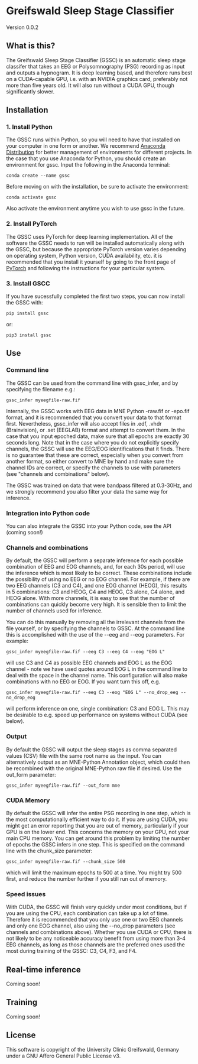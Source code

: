 Greifswald Sleep Stage Classifier
=================================

Version 0.0.2

## What is this?

The Greifswald Sleep Stage Classifier (GSSC) is an automatic sleep stage
classifer that takes an EEG or Polysomnography (PSG) recording as input
and outputs a hypnogram. It is deep learning based, and therefore runs best
on a CUDA-capable GPU, i.e. with an NVIDIA graphics card, preferably not
more than five years old. It will also run without a CUDA GPU, though
significantly slower.

## Installation

### 1. Install Python
The GSSC runs within Python, so you will need to have that installed on your
computer in one form or another. We recommend
[Anaconda Distribution](https://www.anaconda.com/products/distribution)
for better management of environments for different projects.
In the case that you use Anaconda for Python, you should create an environment
for gssc. Input the following in the Anaconda terminal:

    conda create --name gssc

Before moving on with the installation, be sure to activate the environment:

    conda activate gssc

Also activate the environment anytime you wish to use gssc in the future.

### 2. Install PyTorch
The GSSC uses PyTorch for deep learning implementation. All of the software
the GSSC needs to run will be installed automatically along with the GSSC, but
because the appropriate PyTorch version varies depending on operating system,
Python version, CUDA availability, etc. it is recommended that you install it
yourself by going to the front page of [PyTorch]("https://pytorch.org") and
following the instructions for your particular system.

### 3. Install GSCC
If you have sucessfully completed the first two steps, you can now install
the GSSC with:

    pip install gssc

or:

    pip3 install gssc

## Use

### Command line

The GSSC can be used from the command line with gssc_infer, and by specifying
the filename e.g.:

    gssc_infer myeegfile-raw.fif

Internally, the GSSC works with EEG data in MNE Python -raw.fif or -epo.fif
format, and it is recommended that you convert your data to that format first.
Nevertheless, gssc_infer will also accept files in .edf, .vhdr (Brainvision),
or .set (EEGLAB) format and attempt to convert them. In the case that you input
epoched data, make sure that all epochs are exactly 30 seconds long. Note that
in the case where you do not explicitly specify channels, the GSSC will use
the EEG/EOG identifications that it finds. There is no guarantee that these
are correct, especially when you convert from another format, so either convert
to MNE by hand and make sure the channel IDs are correct, or specify the
channels to use with parameters (see "channels and combinations" below).

The GSSC was trained on data that were bandpass filtered at 0.3-30Hz, and
we strongly recommend you also filter your data the same way for inference.

### Integration into Python code

You can also integrate the GSSC into your Python code, see the API
(coming soon!)

### Channels and combinations

By default, the GSSC will perform a separate inference for each possible
combination of EEG and EOG channels, and, for each 30s period, will use the
inference which is most likely to be correct. These combinations include the
possibility of using no EEG or no EOG channel. For example, if there are two
EEG channels (C3 and C4), and one EOG channel (HEOG), this results in 5
combinations: C3 and HEOG, C4 and HEOG, C3 alone, C4 alone, and HEOG alone.
With more channels, it is easy to see that the number of combinations can
quickly become very high. It is sensible then to limit the number of channels
used for inference.

You can do this manually by removing all the irrelevant channels from the file
yourself, or by specifying the channels to GSSC. At the command line this is
accomplished with the use of the --eeg and --eog parameters. For example:

    gssc_infer myeegfile-raw.fif --eeg C3 --eeg C4 --eog "EOG L"

will use C3 and C4 as possible EEG channels and EOG L as the EOG channel - note
we have used quotes around EOG L in the command line to deal with the space
in the channel name. This configuration will also make combinations with no
EEG or EOG. If you want turn this off, e.g.

    gssc_infer myeegfile-raw.fif --eeg C3 --eog "EOG L" --no_drop_eeg --no_drop_eog

will perform inference on one, single combination: C3 and EOG L. This may be
desirable to e.g. speed up performance on systems without CUDA (see below).

### Output
By default the GSSC will output the sleep stages as comma separated values
(CSV) file with the same root name as the input. You can alternatively output
as an MNE-Python Annotation object, which could then be recombined with the
original MNE-Python raw file if desired. Use the out_form parameter:

    gssc_infer myeegfile-raw.fif --out_form mne

### CUDA Memory
By default the GSSC will infer the entire PSG recording in one step, which is
the most computationally efficient way to do it. If you are using CUDA, you
might get an error reporting that you are out of memory, particularly if your
GPU is on the lower end. This concerns the memory on your GPU, not your main
CPU memory. You can get around this problem by limiting the number of epochs
the GSSC infers in one step. This is specified on the command line with the
chunk_size parameter:

    gssc_infer myeegfile-raw.fif --chunk_size 500

which will limit the maximum epochs to 500 at a time. You might try 500 first,
and reduce the number further if you still run out of memory.

### Speed issues
With CUDA, the GSSC will finish very quickly under most conditions, but if you
are using the CPU, each combination can take up a lot of time. Therefore it is
recommended that you only use one or two EEG channels and only one EOG channel,
also using the --no_drop parameters (see channels and combinations above).
Whether you use CUDA or CPU, there is not likely to be any noticeable accuracy
benefit from using more than 3-4 EEG channels, as long as those channels are
the preferred ones used the most during training of the GSSC: C3, C4, F3,
and F4.

## Real-time inference

Coming soon!

## Training

Coming soon!

## License

This software is copyright of the University Clinic Greifswald, Germany
under a GNU Affero General Public License v3.

